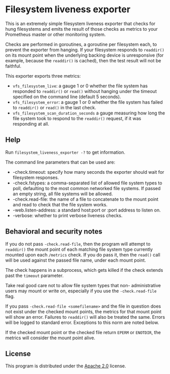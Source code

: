 # Filesystem liveness exporter

This is an extremely simple filesystem liveness exporter that checks for
hung filesystems and emits the result of those checks as metrics to your
Prometheus master or other monitoring system.

Checks are performed in goroutines, a goroutine per filesystem each, to
prevent the exporter from hanging.   If your filesystem responds to
`readdir()` on its mount point when the underlying backing device is
unresponsive (for example, because the `readdir()` is cached), then
the test result will not be faithful.

This exporter exports three metrics:

* `vfs_filesystem_live`: a gauge 1 or 0 whether the file system has
  responded to `readdir()` or `read()` without hanging under the
  timeout specified on the command line (default 5 seconds).
* `vfs_filesystem_error`: a gauge 1 or 0 whether the file system has
  failed to `readdir()` or `read()` in the last check.
* `vfs_filesystem_scan_duration_seconds` a gauge measuring how long
  the file system took to respond to the `readdir()` request, if
  it was responding at all.

## Help

Run `filesystem_liveness_exporter -?` to get information.

The command line parameters that can be used are:

* -check.timeout: specify how many seconds the exporter should wait
  for filesystem responses.
* -check.fstypes: a comma-separated list of allowed file system
  types to poll, defaulting to the most common networked file
  systems. If passed an empty string, all file systems will be
  allowed.
* -check.read-file: the name of a file to concatenate to the
  mount point and read to check that the file system works.
* -web.listen-address: a standard host:port or :port address to
  listen on.
* -verbose: whether to print verbose liveness checks.

## Behavioral and security notes

If you do not pass `-check.read-file`, then the program will
attempt to `readdir()` the mount point of each matching file
system type currently mounted upon each `/metrics` check.
If you do pass it, then the `read()` call will be used against
the passed file name, under each mount point.

The check happens in a subprocess, which gets killed if the
check extends past the `timeout` parameter.

Take real good care not to allow file system types that non-
administrative users may mount or write on, especially if you
use the `-check.read-file` flag.

If you pass `-check.read-file <somefilename>` and the file in
question does not exist under the checked mount points, the
metrics for that mount point will show an error.  Failures
to `readdir()` will also be treated the same.  Errors will
be logged to standard error.  Exceptions to this norm are
noted below.

If the checked mount point or the checked file return `EPERM`
or `ENOTDIR`, the metrics will consider the mount point alive.

## License

This program is distributed under the [Apache 2.0](LICENSE) license.
